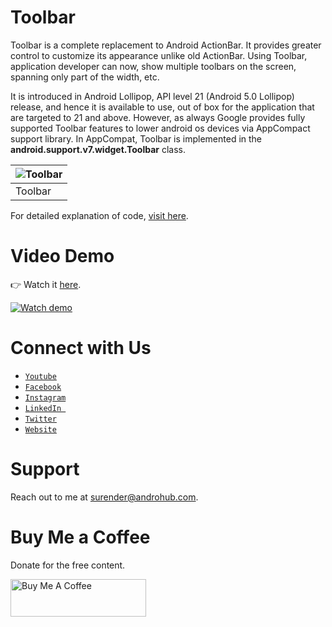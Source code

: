 # Toolbar
Toolbar is a complete replacement to Android ActionBar. It provides greater control to customize its appearance unlike old ActionBar. Using Toolbar, application developer can now, show multiple toolbars on the screen, spanning only part of the width, etc.

It is introduced in Android Lollipop, API level 21 (Android 5.0 Lollipop) release, and hence it is available to use, out of box for the application that are targeted to 21 and above. However, as always Google provides fully supported Toolbar features to lower android os devices via AppCompact support library. In AppCompat, Toolbar is implemented in the **android.support.v7.widget.Toolbar** class.

![Toolbar](https://i0.wp.com/androhub.com/wp-content/uploads/2015/06/material_designing.png?resize=602%2C279) | 
---|
Toolbar |

For detailed explanation of code, [visit here](http://www.androhub.com/android-toolbar/).

# Video Demo
👉 Watch it <a href="https://youtu.be/NlDEP6tO4G4">here</a>.
<br>

[![Watch demo](http://i3.ytimg.com/vi/NlDEP6tO4G4/hqdefault.jpg)](https://youtu.be/NlDEP6tO4G4)

# Connect with Us
- <a href="https://www.youtube.com/channel/@Androhub" target="_blank">`Youtube`</a>
- <a href="https://www.facebook.com/androhubtutorial/" target="_blank">`Facebook`</a>
- <a href="https://www.instagram.com/androhub_tutorial" target="_blank">`Instagram`</a>
- <a href="https://www.linkedin.com/in/surender-kumar-681472a8?originalSubdomain=in" target="_blank">`LinkedIn `</a>
- <a href="https://twitter.com/sonusurender0/" target="_blank">`Twitter`</a>
- <a href="http://www.androhub.com/" target="_blank">`Website`</a>

# Support
Reach out to me at surender@androhub.com.

# Buy Me a Coffee
Donate for the free content.

<a href="https://www.buymeacoffee.com/androhub" target="_blank"><img src="https://cdn.buymeacoffee.com/buttons/v2/default-yellow.png" alt="Buy Me A Coffee" style="height: 60px !important;width: 217px !important;" ></a>
